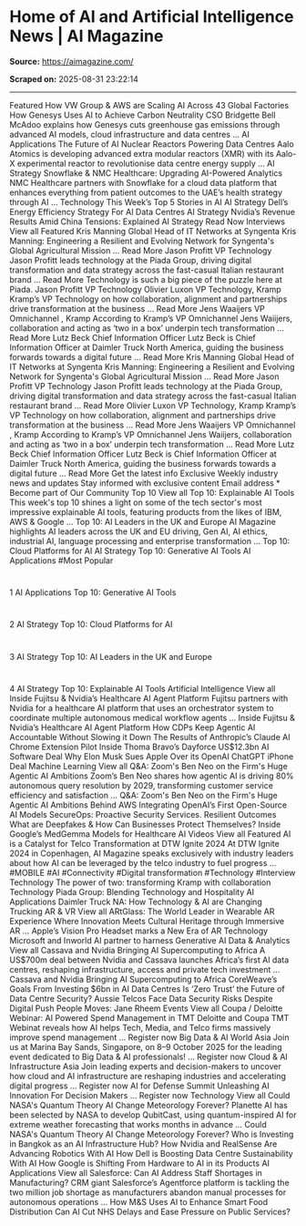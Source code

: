 # Home of AI and Artificial Intelligence News | AI Magazine

**Source:** https://aimagazine.com/

**Scraped on:** 2025-08-31 23:22:14

---

Featured
How VW Group & AWS are Scaling AI Across 43 Global Factories
How Genesys Uses AI to Achieve Carbon Neutrality
CSO Bridgette Bell McAdoo explains how Genesys cuts greenhouse gas emissions through advanced AI models, cloud infrastructure and data centres
…
AI Applications
The Future of AI Nuclear Reactors Powering Data Centres
Aalo Atomics is developing advanced extra modular reactors (XMR) with its Aalo-X experimental reactor to revolutionise data centre energy supply
…
AI Strategy
Snowflake & NMC Healthcare: Upgrading AI-Powered Analytics
NMC Healthcare partners with Snowflake for a cloud data platform that enhances everything from patient outcomes to the UAE’s health strategy through AI
…
Technology
This Week’s Top 5 Stories in AI
AI Strategy
Dell’s Energy Efficiency Strategy For AI Data Centres
AI Strategy
Nvidia’s Revenue Results Amid China Tensions: Explained
AI Strategy
Read Now
Interviews
View all
Featured
Kris Manning
Global Head of IT Networks at Syngenta
Kris Manning: Engineering a Resilient and Evolving Network for Syngenta's Global Agricultural Mission
…
Read More
Jason Profitt
VP Technology
Jason Profitt leads technology at the Piada Group, driving digital transformation and data strategy across the fast-casual Italian restaurant brand
…
Read More
Technology is such a big piece of the puzzle here at Piada.
Jason Profitt
VP Technology
Olivier Luxon
VP Technology, Kramp
Kramp’s VP Technology on how collaboration, alignment and partnerships drive transformation at the business
…
Read More
Jens Waaijers
VP Omnichannel , Kramp
According to Kramp’s VP Omnichannel  Jens Waiijers, collaboration and acting as ‘two in a box’ underpin tech transformation
…
Read More
Lutz Beck
Chief Information Officer
Lutz Beck is Chief Information Officer at Daimler Truck North America, guiding the business forwards towards a digital future
…
Read More
Kris Manning
Global Head of IT Networks at Syngenta
Kris Manning: Engineering a Resilient and Evolving Network for Syngenta's Global Agricultural Mission
…
Read More
Jason Profitt
VP Technology
Jason Profitt leads technology at the Piada Group, driving digital transformation and data strategy across the fast-casual Italian restaurant brand
…
Read More
Olivier Luxon
VP Technology, Kramp
Kramp’s VP Technology on how collaboration, alignment and partnerships drive transformation at the business
…
Read More
Jens Waaijers
VP Omnichannel , Kramp
According to Kramp’s VP Omnichannel  Jens Waiijers, collaboration and acting as ‘two in a box’ underpin tech transformation
…
Read More
Lutz Beck
Chief Information Officer
Lutz Beck is Chief Information Officer at Daimler Truck North America, guiding the business forwards towards a digital future
…
Read More
Get the latest
info
Exclusive
Weekly industry news and updates
Stay informed with exclusive content
Email address
*
Become part of Our Community
Top 10
View all
Top 10: Explainable AI Tools
This week's top 10 shines a light on some of the tech sector's most impressive explainable AI tools, featuring products from the likes of IBM, AWS & Google
…
Top 10: AI Leaders in the UK and Europe
AI Magazine highlights AI leaders across the UK and EU driving, Gen AI, AI ethics, industrial AI, language processing and enterprise transformation
…
Top 10: Cloud Platforms for AI
AI Strategy
Top 10: Generative AI Tools
AI Applications
#Most
Popular
#
1
AI Applications
Top 10: Generative AI Tools
#
2
AI Strategy
Top 10: Cloud Platforms for AI
#
3
AI Strategy
Top 10: AI Leaders in the UK and Europe
#
4
AI Strategy
Top 10: Explainable AI Tools
Artificial Intelligence
View all
Inside Fujitsu & Nvidia’s Healthcare AI Agent Platform
Fujitsu partners with Nvidia for a  healthcare AI platform that uses an orchestrator system to coordinate multiple autonomous medical workflow agents
…
Inside Fujitsu & Nvidia’s Healthcare AI Agent Platform
How CDPs Keep Agentic AI Accountable Without Slowing it Down
The Results of Anthropic’s Claude AI Chrome Extension Pilot
Inside Thoma Bravo’s Dayforce US$12.3bn AI Software Deal
Why Elon Musk Sues Apple Over its OpenAI ChatGPT iPhone Deal
Machine Learning
View all
Q&A: Zoom's Ben Neo on the Firm's Huge Agentic AI Ambitions
Zoom’s Ben Neo shares how agentic AI is driving 80% autonomous query resolution by 2029, transforming customer service efficiency and satisfaction
…
Q&A: Zoom's Ben Neo on the Firm's Huge Agentic AI Ambitions
Behind AWS Integrating OpenAI’s First Open-Source AI Models
SecureOps: Proactive Security Services. Resilient Outcomes
What are Deepfakes & How Can Businesses Protect Themselves?
Inside Google’s MedGemma Models for Healthcare AI
Videos
View all
Featured
AI is a Catalyst for Telco Transformation at DTW Ignite 2024
At DTW Ignite 2024 in Copenhagen, AI Magazine speaks exclusively with industry leaders about how AI can be leveraged by the telco industry to fuel progress
…
#MOBILE
#AI
#Connectivity
#Digital transformation
#Technology
#Interview
Technology
The power of two: transforming Kramp with collaboration
Technology
Piada Group: Blending Technology and Hospitality
AI Applications
Daimler Truck NA: How Technology & AI are Changing Trucking
AR & VR
View all
ARtGlass: The World Leader in Wearable AR Experience
Where Innovation Meets Cultural Heritage through Immersive AR
…
Apple’s Vision Pro Headset marks a New Era of AR Technology
Microsoft and Inworld AI partner to harness Generative AI
Data & Analytics
View all
Cassava and Nvidia Bringing AI Supercomputing to Africa
A US$700m deal between Nvidia and Cassava launches Africa’s first AI data centres, reshaping infrastructure, access and private tech investment
…
Cassava and Nvidia Bringing AI Supercomputing to Africa
CoreWeave’s Goals From Investing $6bn in AI Data Centres
Is ‘Zero Trust’ the Future of Data Centre Security?
Aussie Telcos Face Data Security Risks Despite Digital Push
People Moves: Jane Rheem
Events
View all
Coupa / Deloitte Webinar: AI Powered Spend Management in TMT
Deloitte and Coupa TMT Webinat reveals how AI helps Tech, Media, and Telco firms massively improve spend management
…
Register now
Big Data & AI World Asia
Join us at Marina Bay Sands, Singapore, on 8–9 October 2025 for the leading event dedicated to Big Data & AI professionals!
…
Register now
Cloud & AI Infrastructure Asia
Join leading experts and decision-makers to uncover how cloud and AI infrastructure are reshaping  industries and accelerating digital progress
…
Register now
AI for Defense Summit
Unleashing AI Innovation For Decision Makers
…
Register now
Technology
View all
Could NASA's Quantum Theory AI Change Meteorology Forever?
Planette AI has been selected by NASA to develop QubitCast, using quantum-inspired AI for extreme weather forecasting that works months in advance
…
Could NASA's Quantum Theory AI Change Meteorology Forever?
Who is Investing in Bangkok as an AI Infrastructure Hub?
How Nvidia and RealSense Are Advancing Robotics With AI
How Dell is Boosting Data Centre Sustainability With AI
How Google is Shifting From Hardware to AI in its Products
AI Applications
View all
Salesforce: Can AI Address Staff Shortages in Manufacturing?
CRM giant Salesforce’s Agentforce platform is tackling the two million job shortage as manufacturers abandon manual processes for autonomous operations
…
How M&S Uses AI to Enhance Smart Food Distribution
Can AI Cut NHS Delays and Ease Pressure on Public Services?